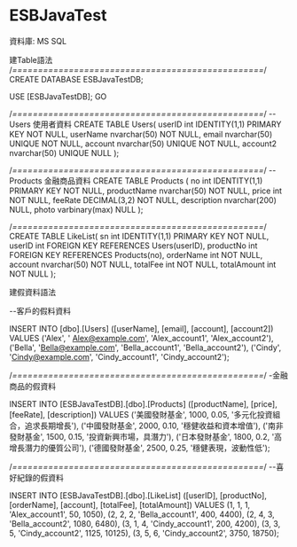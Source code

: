 # ESBJavaTest
資料庫: MS SQL


建Table語法
/*=================================================*/	
CREATE DATABASE ESBJavaTestDB;

USE [ESBJavaTestDB];
GO

/*=================================================*/
-- Users 使用者資料
CREATE TABLE Users(
userID int IDENTITY(1,1) PRIMARY KEY NOT NULL,
userName nvarchar(50) NOT NULL,
email nvarchar(50) UNIQUE NOT NULL,
account nvarchar(50) UNIQUE NOT NULL,
account2 nvarchar(50) UNIQUE NULL
);

/*=================================================*/
-- Products 金融商品資料
CREATE TABLE Products (
no int IDENTITY(1,1) PRIMARY KEY NOT NULL,
productName nvarchar(50) NOT NULL,
price int NOT NULL,
feeRate DECIMAL(3,2) NOT NULL,
description nvarchar(200) NULL,
photo varbinary(max) NULL
);

/*=================================================*/
CREATE TABLE LikeList(
sn int IDENTITY(1,1) PRIMARY KEY NOT NULL,
userID int FOREIGN KEY REFERENCES Users(userID),
productNo int FOREIGN KEY REFERENCES Products(no),
orderName int NOT NULL,
account nvarchar(50) NOT NULL,
totalFee int NOT NULL,
totalAmount int NOT NULL
);



 
建假資料語法

--客戶的假料資料

INSERT INTO [dbo].[Users] ([userName], [email], [account], [account2])
VALUES 
    ('Alex', ' Alex@example.com', 'Alex_account1', 'Alex_account2'),
    ('Bella', 'Bella@example.com', 'Bella_account1', 'Bella_account2'),
    ('Cindy', 'Cindy@example.com', 'Cindy_account1', 'Cindy_account2');

/*=================================================*/
-金融商品的假資料

INSERT INTO [ESBJavaTestDB].[dbo].[Products] ([productName], [price], [feeRate], [description])
VALUES 
    ('美國發財基金', 1000, 0.05, '多元化投資組合，追求長期增長'),
    ('中國發財基金', 2000, 0.10, '穩健收益和資本增值'),
    ('南非發財基金', 1500, 0.15, '投資新興市場，具潛力'),
    ('日本發財基金', 1800, 0.2, '高增長潛力的優質公司'),
    ('德國發財基金', 2500, 0.25, '穩健表現，波動性低');

/*=================================================*/
--喜好紀錄的假資料

INSERT INTO [ESBJavaTestDB].[dbo].[LikeList] ([userID], [productNo], [orderName], [account], [totalFee], [totalAmount])
VALUES
    (1, 1, 1, 'Alex_account1', 50, 1050),
    (2, 2, 2, 'Bella_account1', 400, 4400),
    (2, 4, 3, 'Bella_account2', 1080, 6480),
    (3, 1, 4, 'Cindy_account1', 200, 4200),
	(3, 3, 5, 'Cindy_account2', 1125, 10125),
    (3, 5, 6, 'Cindy_account2', 3750, 18750);
